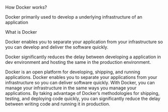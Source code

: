 How Docker works?


Docker primarily used to develop a underlying infrastructure of an application


What is Docker

Docker enables you to separate your application from your infrastructure so you can develop and deliver the software quickly.  

Docker significantly reduces the delay between developing a application in dev environment and hosting the same in the production environment.

Docker is an open platform for developing, shipping, and running applications. Docker enables you to separate your applications from your infrastructure so you can deliver software quickly. With Docker, you can manage your infrastructure in the same ways you manage your applications. By taking advantage of Docker’s methodologies for shipping, testing, and deploying code quickly, you can significantly reduce the delay between writing code and running it in production.
